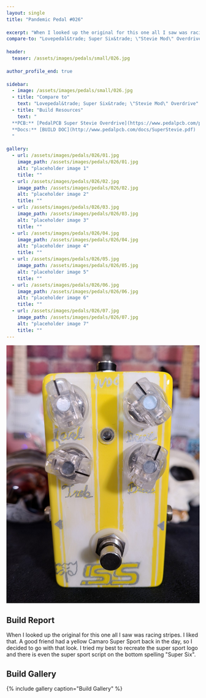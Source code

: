 ```yaml
---
layout: single
title: "Pandemic Pedal #026"

excerpt: "When I looked up the original for this one all I saw was racing stripes. I liked that. A good friend had a yellow Camaro Super Sport back in the day,  so I decided to go with that look. I tried my best to recreate the super sport logo and there is even the super sport script  on the bottom spelling \"Super Six\"."
compare-to: "Lovepedal&trade; Super Six&trade; \"Stevie Mod\" Overdrive"

header:
  teaser: /assets/images/pedals/small/026.jpg

author_profile_end: true

sidebar:
  - image: /assets/images/pedals/small/026.jpg
  - title: "Compare to"
    text: "Lovepedal&trade; Super Six&trade; \"Stevie Mod\" Overdrive"
  - title: "Build Resources"
    text: "
  **PCB:** [PedalPCB Super Stevie Overdrive](https://www.pedalpcb.com/product/superstevie/)<br>
  **Docs:** [BUILD DOC](http://www.pedalpcb.com/docs/SuperStevie.pdf)
  "

gallery:
  - url: /assets/images/pedals/026/01.jpg
    image_path: /assets/images/pedals/026/01.jpg
    alt: "placeholder image 1"
    title: ""
  - url: /assets/images/pedals/026/02.jpg
    image_path: /assets/images/pedals/026/02.jpg
    alt: "placeholder image 2"
    title: ""
  - url: /assets/images/pedals/026/03.jpg
    image_path: /assets/images/pedals/026/03.jpg
    alt: "placeholder image 3"
    title: ""
  - url: /assets/images/pedals/026/04.jpg
    image_path: /assets/images/pedals/026/04.jpg
    alt: "placeholder image 4"
    title: ""
  - url: /assets/images/pedals/026/05.jpg
    image_path: /assets/images/pedals/026/05.jpg
    alt: "placeholder image 5"
    title: ""
  - url: /assets/images/pedals/026/06.jpg
    image_path: /assets/images/pedals/026/06.jpg
    alt: "placeholder image 6"
    title: ""
  - url: /assets/images/pedals/026/07.jpg
    image_path: /assets/images/pedals/026/07.jpg
    alt: "placeholder image 7"
    title: ""
---
```


[![header](/assets/images/pedals/026.jpg)](/assets/images/pedals/026.jpg)

## Build Report ##

When I looked up the original for this one all I saw was racing stripes. I liked that. A good friend had a yellow Camaro Super Sport back in the day,  so I decided to go with that look. I tried my best to recreate the super sport logo and there is even the super sport script  on the bottom spelling "Super Six".

## Build Gallery ##

{% include gallery caption="Build Gallery" %}